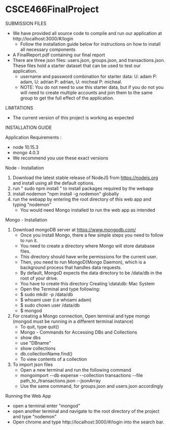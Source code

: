 # CSCE466FinalProject
SUBMISSION FILES
 - We have provided all source code to compile and run our application at http://localhost:3000/#/login 
   - Follow the installation guide below for instructions on how to install all necessary components
 - A FinalReport.pdf containing our final report
 - There are three json files: users.json, groups.json, and transactions.json. These files hold a starter dataset that can be used to test our application.
   - username and password combination for starter data: U: adam P: adam, U: adrian P: adrian, U: micheal P: micheal.
   - NOTE: You do not need to use this starter data, but if you do not you will need to create multiple accounts and join them to the same group to get the full effect of the application.

LIMITATIONS
   - The current version of this project is working as expected
   
INSTALLATION GUIDE

Application Requirements : 
   - node 10.15.3
   - mongo 4.0.3
   - We recommend you use these exact versions

Node - Installation
1. Download the latest stable release of NodeJS from https://nodejs.org and install using all the default options.
2. run " sudo npm install " to install packages required by the webapp
3. install nodemon  "npm install -g nodemon" globally
4. run the webapp by entering the root directory of this web app and typing "nodemon"
   - You would need Mongo installed to run the web app as intended

Mongo - Installation
1. Download mongoDB server at https://www.mongodb.com/
   - Once you install Mongo, there a few simple steps you need to follow to run it. 
   - You need to create a directory where Mongo will store database files. 
   - This directory should have write permissions for the current user. 
   - Then, you need to run MongoD(Mongo Daemon), which is a background process that handles data requests.
   - By default, MongoD expects the data directory to be /data/db in the root of your drive. 
   - You have to create this directory
   Creating \data\db: Mac System
   - Open the Terminal and type following:
   - $ sudo mkdir -p /data/db  
   - $ whoami user (i.e whoami adam)
   - $ sudo chown user /data/db 
   - $ mongod
2. For creating a Mongo connection, Open terminal and type mongo (mongod must be running in a different terminal instance)
   - To quit, type quit()
   - Mongo - Commands for Accessing DBs and Collections
    - show dbs
    - use "DBname"
    - show collections
    - db.collectionName.find()
     - To view contents of a collection
3. To import json files
   - Open a new terminal and run the following command
   - mongoimport --db expense --collection transactions --file path_to_/transactions.json --jsonArray
    - Use the same command, for groups.json and users.json accordingly
    
Running the Web App
   - open a terminal enter "mongod"
   - open another terminal and navigate to the root directory of the project and type "nodemon"
   - Open chrome and type  http://localhost:3000/#/login into the search bar.
